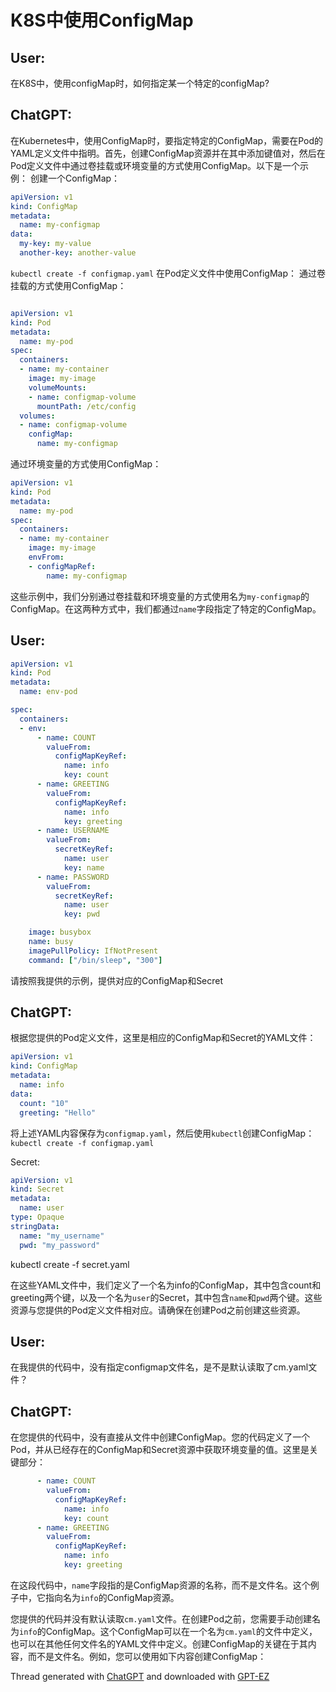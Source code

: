 # K8S中使用ConfigMap

## User:

在K8S中，使用configMap时，如何指定某一个特定的configMap?


## ChatGPT:

在Kubernetes中，使用ConfigMap时，要指定特定的ConfigMap，需要在Pod的YAML定义文件中指明。首先，创建ConfigMap资源并在其中添加键值对，然后在Pod定义文件中通过卷挂载或环境变量的方式使用ConfigMap。以下是一个示例：
创建一个ConfigMap：

```yaml
apiVersion: v1
kind: ConfigMap
metadata:
  name: my-configmap
data:
  my-key: my-value
  another-key: another-value
```
`kubectl create -f configmap.yaml`
在Pod定义文件中使用ConfigMap：
通过卷挂载的方式使用ConfigMap：

```yaml

apiVersion: v1
kind: Pod
metadata:
  name: my-pod
spec:
  containers:
  - name: my-container
    image: my-image
    volumeMounts:
    - name: configmap-volume
      mountPath: /etc/config
  volumes:
  - name: configmap-volume
    configMap:
      name: my-configmap
```
通过环境变量的方式使用ConfigMap：


```yaml
apiVersion: v1
kind: Pod
metadata:
  name: my-pod
spec:
  containers:
  - name: my-container
    image: my-image
    envFrom:
    - configMapRef:
        name: my-configmap
```

这些示例中，我们分别通过卷挂载和环境变量的方式使用名为<code>my-configmap</code>的ConfigMap。在这两种方式中，我们都通过<code>name</code>字段指定了特定的ConfigMap。

## User:
```yaml
apiVersion: v1
kind: Pod
metadata:
  name: env-pod

spec:
  containers:
  - env:
      - name: COUNT
        valueFrom:
          configMapKeyRef:
            name: info
            key: count
      - name: GREETING
        valueFrom:
          configMapKeyRef:
            name: info
            key: greeting
      - name: USERNAME
        valueFrom:
          secretKeyRef:
            name: user
            key: name
      - name: PASSWORD
        valueFrom:
          secretKeyRef:
            name: user
            key: pwd

    image: busybox
    name: busy
    imagePullPolicy: IfNotPresent
    command: ["/bin/sleep", "300"]
```
请按照我提供的示例，提供对应的ConfigMap和Secret


## ChatGPT:

根据您提供的Pod定义文件，这里是相应的ConfigMap和Secret的YAML文件：
```yaml
apiVersion: v1
kind: ConfigMap
metadata:
  name: info
data:
  count: "10"
  greeting: "Hello"
```

将上述YAML内容保存为`configmap.yaml`，然后使用`kubectl`创建ConfigMap：`kubectl create -f configmap.yaml`


Secret:


```yaml
apiVersion: v1
kind: Secret
metadata:
  name: user
type: Opaque
stringData:
  name: "my_username"
  pwd: "my_password"
```
kubectl create -f secret.yaml


在这些YAML文件中，我们定义了一个名为info的ConfigMap，其中包含count和greeting两个键，以及一个名为`user`的Secret，其中包含`name`和`pwd`两个键。这些资源与您提供的Pod定义文件相对应。请确保在创建Pod之前创建这些资源。
## User:

在我提供的代码中，没有指定configmap文件名，是不是默认读取了cm.yaml文件？

## ChatGPT:

在您提供的代码中，没有直接从文件中创建ConfigMap。您的代码定义了一个Pod，并从已经存在的ConfigMap和Secret资源中获取环境变量的值。这里是关键部分：

```yaml
      - name: COUNT
        valueFrom:
          configMapKeyRef:
            name: info
            key: count
      - name: GREETING
        valueFrom:
          configMapKeyRef:
            name: info
            key: greeting
```

在这段代码中，<code>name</code>字段指的是ConfigMap资源的名称，而不是文件名。这个例子中，它指向名为<code>info</code>的ConfigMap资源。

您提供的代码并没有默认读取<code>cm.yaml</code>文件。在创建Pod之前，您需要手动创建名为<code>info</code>的ConfigMap。这个ConfigMap可以在一个名为<code>cm.yaml</code>的文件中定义，也可以在其他任何文件名的YAML文件中定义。创建ConfigMap的关键在于其内容，而不是文件名。例如，您可以使用如下内容创建ConfigMap：


Thread generated with <a href="https://chat.openai.com">ChatGPT</a> and downloaded with <a href="https://gptez.xyz">GPT-EZ</a>
